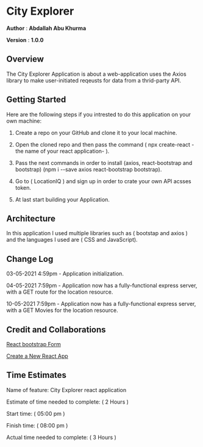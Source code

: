 # City Explorer

**Author** : **Abdallah Abu Khurma**

**Version** : **1.0.0**

## Overview

The City Explorer Application is about a web-application uses the Axios library to make user-initiated reqeusts for data from a thrid-party API.

## Getting Started

Here are the following steps if you intrested to do this application on your own machine:

1. Create a repo on your GitHub and clone it to your local machine.

2. Open the cloned repo and then pass the command ( npx create-react -the name of your react application- ).

3. Pass the next commands in order to install (axios, react-bootstrap and bootstrap) (npm i --save axios react-bootstrap bootstrap).

4. Go to ( LocationIQ ) and sign up in order to crate your own API acsses token.

5. At last start building your Application.

## Architecture

In this application I used multiple libraries such as ( bootstap and axios ) and the languages I used are ( CSS and JavaScript).

## Change Log

03-05-2021 4:59pm - Application initialization.

04-05-2021 7:59pm - Application now has a fully-functional express server, with a GET route for the location resource.

10-05-2021 7:59pm - Application now has a fully-functional express server, with a GET Movies for the location resource.

## Credit and Collaborations

[React bootstrap Form](https://react-bootstrap.github.io/components/forms/)

[Create a New React App](https://reactjs.org/docs/create-a-new-react-app.html)

## Time Estimates

Name of feature: City Explorer react application

Estimate of time needed to complete: ( 2 Hours )

Start time: ( 05:00 pm )

Finish time: ( 08:00 pm )

Actual time needed to complete: ( 3 Hours )
